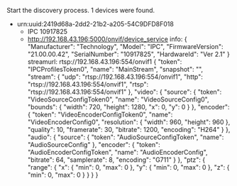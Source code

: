 Start the discovery process.
1 devices were found.
- urn:uuid:2419d68a-2dd2-21b2-a205-54C9DFD8F018
  - IPC 10917825
  - http://192.168.43.196:5000/onvif/device_service
info: {
  "Manufacturer": "Technology",
  "Model": "IPC",
  "FirmwareVersion": "21.00.00.42",
  "SerialNumber": "10917825",
  "HardwareId": "Ver 2.1"
}
streamurl: rtsp://192.168.43.196:554/onvif1
{
  "token": "IPCProfilesToken0",
  "name": "MainStream",
  "snapshot": "",
  "stream": {
    "udp": "rtsp://192.168.43.196:554/onvif1",
    "http": "rtsp://192.168.43.196:554/onvif1",
    "rtsp": "rtsp://192.168.43.196:554/onvif1"
  },
  "video": {
    "source": {
      "token": "VideoSourceConfigToken0",
      "name": "VideoSourceConfig0",
      "bounds": {
        "width": 720,
        "height": 1280,
        "x": 0,
        "y": 0
      }
    },
    "encoder": {
      "token": "VideoEncoderConfigToken0",
      "name": "VideoEncoderConfig0",
      "resolution": {
        "width": 960,
        "height": 960
      },
      "quality": 10,
      "framerate": 30,
      "bitrate": 1200,
      "encoding": "H264"
    }
  },
  "audio": {
    "source": {
      "token": "AudioSourceConfigToken",
      "name": "AudioSourceConfig"
    },
    "encoder": {
      "token": "AudioEncoderConfigToken",
      "name": "AudioEncoderConfig",
      "bitrate": 64,
      "samplerate": 8,
      "encoding": "G711"
    }
  },
  "ptz": {
    "range": {
      "x": {
        "min": 0,
        "max": 0
      },
      "y": {
        "min": 0,
        "max": 0
      },
      "z": {
        "min": 0,
        "max": 0
      }
    }
  }
}